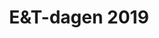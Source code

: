 ---
title: E&T-dagen 2019
moreInfoLink: https://www.youtube.com/watch?v=4Nv2rrMoNZc
heroImage: /Elektronikk-_og_Teknologidagen_2019.gif
description: I led the company recruiting division for the annual Elektronikk- & Teknologidagen career fair in 2019. Our efforts resulted in a 30% income increase, significantly subsidizing the subsequent student trip to Asia. Additionally, I created the event's aftermovie.
pubDate: 'April 6 2019'
---